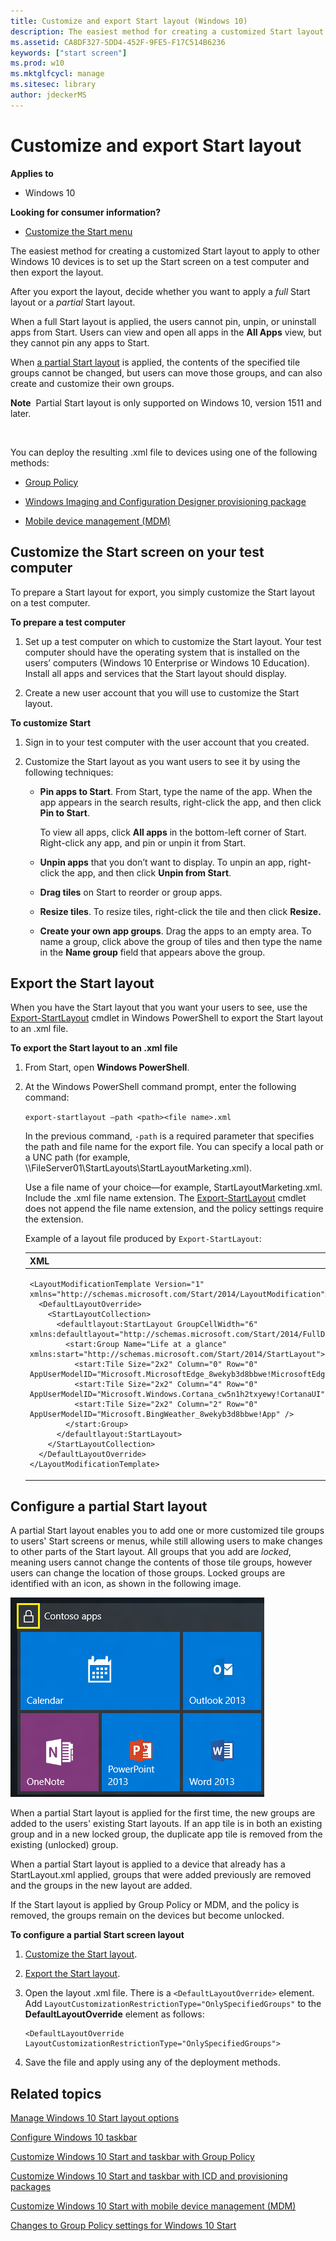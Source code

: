 ```yaml
---
title: Customize and export Start layout (Windows 10)
description: The easiest method for creating a customized Start layout is to set up the Start screen and export the layout.
ms.assetid: CA8DF327-5DD4-452F-9FE5-F17C514B6236
keywords: ["start screen"]
ms.prod: w10
ms.mktglfcycl: manage
ms.sitesec: library
author: jdeckerMS
---
```


# Customize and export Start layout


**Applies to**

-   Windows 10

**Looking for consumer information?**

-   [Customize the Start menu](http://go.microsoft.com/fwlink/p/?LinkId=623630)

The easiest method for creating a customized Start layout to apply to other Windows 10 devices is to set up the Start screen on a test computer and then export the layout.

After you export the layout, decide whether you want to apply a *full* Start layout or a *partial* Start layout.

When a full Start layout is applied, the users cannot pin, unpin, or uninstall apps from Start. Users can view and open all apps in the **All Apps** view, but they cannot pin any apps to Start.

When [a partial Start layout](#configure-a-partial-start-layout) is applied, the contents of the specified tile groups cannot be changed, but users can move those groups, and can also create and customize their own groups.

**Note**  Partial Start layout is only supported on Windows 10, version 1511 and later.

 

You can deploy the resulting .xml file to devices using one of the following methods:

-   [Group Policy](customize-windows-10-start-screens-by-using-group-policy.md)

-   [Windows Imaging and Configuration Designer provisioning package](customize-windows-10-start-screens-by-using-provisioning-packages-and-icd.md)

-   [Mobile device management (MDM)](customize-windows-10-start-screens-by-using-mobile-device-management.md)

## <a href="" id="bkmkcustomizestartscreen"></a>Customize the Start screen on your test computer


To prepare a Start layout for export, you simply customize the Start layout on a test computer.

**To prepare a test computer**

1.  Set up a test computer on which to customize the Start layout. Your test computer should have the operating system that is installed on the users’ computers (Windows 10 Enterprise or Windows 10 Education). Install all apps and services that the Start layout should display.

   2.  Create a new user account that you will use to customize the Start layout.

<a href="" id="bmk-customize-start"></a>
**To customize Start**

1.  Sign in to your test computer with the user account that you created.

2.  Customize the Start layout as you want users to see it by using the following techniques:

    -   **Pin apps to Start**. From Start, type the name of the app. When the app appears in the search results, right-click the app, and then click **Pin to Start**.

        To view all apps, click **All apps** in the bottom-left corner of Start. Right-click any app, and pin or unpin it from Start.

    -   **Unpin apps** that you don’t want to display. To unpin an app, right-click the app, and then click **Unpin from Start**.

    -   **Drag tiles** on Start to reorder or group apps.

    -   **Resize tiles**. To resize tiles, right-click the tile and then click **Resize.**

    -   **Create your own app groups**. Drag the apps to an empty area. To name a group, click above the group of tiles and then type the name in the **Name group** field that appears above the group.

## <a href="" id="bmk-exportstartscreenlayout"></a>Export the Start layout


When you have the Start layout that you want your users to see, use the [Export-StartLayout](http://go.microsoft.com/fwlink/p/?LinkId=620879) cmdlet in Windows PowerShell to export the Start layout to an .xml file.

**To export the Start layout to an .xml file**

1.  From Start, open **Windows PowerShell**.

2.  At the Windows PowerShell command prompt, enter the following command:

    `export-startlayout –path <path><file name>.xml `

    In the previous command, `-path` is a required parameter that specifies the path and file name for the export file. You can specify a local path or a UNC path (for example, \\\\FileServer01\\StartLayouts\\StartLayoutMarketing.xml).

    Use a file name of your choice—for example, StartLayoutMarketing.xml. Include the .xml file name extension. The [Export-StartLayout](http://go.microsoft.com/fwlink/p/?LinkId=620879) cmdlet does not append the file name extension, and the policy settings require the extension.
    
    Example of a layout file produced by `Export-StartLayout`:

    <span codelanguage="XML"></span>
    <table>
    <colgroup>
    <col width="100%" />
    </colgroup>
    <thead>
    <tr class="header">
    <th align="left">XML</th>
    </tr>
    </thead>
    <tbody>
    <tr class="odd">
    <td align="left"><pre><code>&lt;LayoutModificationTemplate Version=&quot;1&quot; xmlns=&quot;http://schemas.microsoft.com/Start/2014/LayoutModification&quot;&gt;
      &lt;DefaultLayoutOverride&gt;
        &lt;StartLayoutCollection&gt;
          &lt;defaultlayout:StartLayout GroupCellWidth=&quot;6&quot; xmlns:defaultlayout=&quot;http://schemas.microsoft.com/Start/2014/FullDefaultLayout&quot;&gt;
            &lt;start:Group Name=&quot;Life at a glance&quot; xmlns:start=&quot;http://schemas.microsoft.com/Start/2014/StartLayout&quot;&gt;
              &lt;start:Tile Size=&quot;2x2&quot; Column=&quot;0&quot; Row=&quot;0&quot; AppUserModelID=&quot;Microsoft.MicrosoftEdge_8wekyb3d8bbwe!MicrosoftEdge&quot; /&gt;
              &lt;start:Tile Size=&quot;2x2&quot; Column=&quot;4&quot; Row=&quot;0&quot; AppUserModelID=&quot;Microsoft.Windows.Cortana_cw5n1h2txyewy!CortanaUI&quot; /&gt;
              &lt;start:Tile Size=&quot;2x2&quot; Column=&quot;2&quot; Row=&quot;0&quot; AppUserModelID=&quot;Microsoft.BingWeather_8wekyb3d8bbwe!App&quot; /&gt;
            &lt;/start:Group&gt;        
          &lt;/defaultlayout:StartLayout&gt;
        &lt;/StartLayoutCollection&gt;
      &lt;/DefaultLayoutOverride&gt;
    &lt;/LayoutModificationTemplate&gt;</code></pre></td>
    </tr>
    </tbody>
    </table>

## Configure a partial Start layout


A partial Start layout enables you to add one or more customized tile groups to users' Start screens or menus, while still allowing users to make changes to other parts of the Start layout. All groups that you add are *locked*, meaning users cannot change the contents of those tile groups, however users can change the location of those groups. Locked groups are identified with an icon, as shown in the following image.

![locked tile group](images/start-pinned-app.png)

When a partial Start layout is applied for the first time, the new groups are added to the users' existing Start layouts. If an app tile is in both an existing group and in a new locked group, the duplicate app tile is removed from the existing (unlocked) group.

When a partial Start layout is applied to a device that already has a StartLayout.xml applied, groups that were added previously are removed and the groups in the new layout are added.

If the Start layout is applied by Group Policy or MDM, and the policy is removed, the groups remain on the devices but become unlocked.

**To configure a partial Start screen layout**

1.  [Customize the Start layout](#bmk-customize-start).

2.  [Export the Start layout](#bmk-exportstartscreenlayout).
3.  Open the layout .xml file. There is a `<DefaultLayoutOverride>` element. Add `LayoutCustomizationRestrictionType="OnlySpecifiedGroups"` to the **DefaultLayoutOverride** element as follows:

    ``` syntax
    <DefaultLayoutOverride LayoutCustomizationRestrictionType="OnlySpecifiedGroups">
    ```

4.  Save the file and apply using any of the deployment methods.

## Related topics


[Manage Windows 10 Start layout options](windows-10-start-layout-options-and-policies.md)

[Configure Windows 10 taskbar](configure-windows-10-taskbar.md)

[Customize Windows 10 Start and taskbar with Group Policy](customize-windows-10-start-screens-by-using-group-policy.md)

[Customize Windows 10 Start and taskbar with ICD and provisioning packages](customize-windows-10-start-screens-by-using-provisioning-packages-and-icd.md)

[Customize Windows 10 Start with mobile device management (MDM)](customize-windows-10-start-screens-by-using-mobile-device-management.md)

[Changes to Group Policy settings for Windows 10 Start](changes-to-start-policies-in-windows-10.md)

 

 





